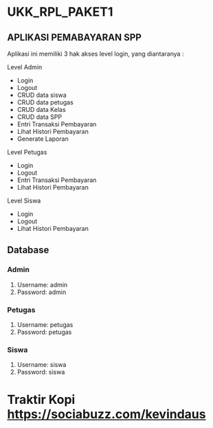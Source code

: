 # UKK_RPL_PAKET1
## APLIKASI PEMABAYARAN SPP
Aplikasi ini memiliki 3 hak akses level login, yang diantaranya :

Level Admin
* Login
* Logout
* CRUD data siswa
* CRUD data petugas
* CRUD data Kelas
* CRUD data SPP
* Entri Transaksi Pembayaran
* Lihat Histori Pembayaran
* Generate Laporan

Level Petugas
* Login
* Logout
* Entri Transaksi Pembayaran
* Lihat Histori Pembayaran

Level Siswa
* Login
* Logout
* Lihat Histori Pembayaran
## Database
### Admin
1. Username: admin
2. Password: admin

### Petugas
1. Username: petugas
2. Password: petugas

### Siswa
1. Username: siswa
2. Password: siswa

# Traktir Kopi https://sociabuzz.com/kevindaus
